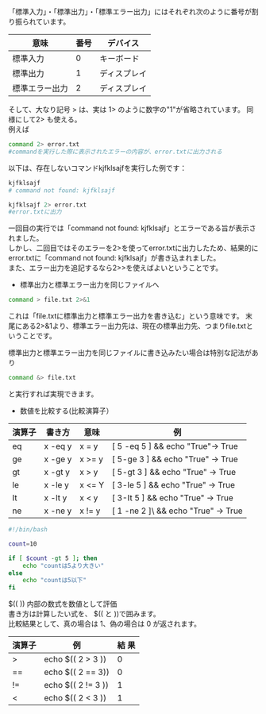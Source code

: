 「標準入力」・「標準出力」・「標準エラー出力」にはそれぞれ次のように番号が割り振られています。

|  意味     |  番号    |  デバイス | 
| -------- | -------- | ------- |
| 標準入力       |  0  | キーボード |
| 標準出力       |  1  | ディスプレイ |
| 標準エラー出力  |  2  | ディスプレイ |

そして、大なり記号 > は、実は 1> のように数字の"1"が省略されています。 同様にして2> も使える。  
例えば  

```bash
command 2> error.txt
#commandを実行した際に表示されたエラーの内容が、error.txtに出力される
```

以下は、存在しないコマンドkjfklsajfを実行した例です：
```bash
kjfklsajf
# command not found: kjfklsajf

kjfklsajf 2> error.txt
#error.txtに出力
```

一回目の実行では「command not found: kjfklsajf」とエラーである旨が表示されました。  
しかし、二回目ではそのエラーを2>を使ってerror.txtに出力したため、結果的にerror.txtに「command not found: kjfklsajf」が書き込まれました。  
また、エラー出力を追記するなら2>>を使えばよいということです。  

- 標準出力と標準エラー出力を同じファイルへ
```bash
command > file.txt 2>&1
```

これは「file.txtに標準出力と標準エラー出力を書き込む」という意味です。
末尾にある2>&1より、標準エラー出力先は、現在の標準出力先、つまりfile.txtということです。

標準出力と標準エラー出力を同じファイルに書き込みたい場合は特別な記法があり
```sh
command &> file.txt
```
と実行すれば実現できます。


- 数値を比較する(比較演算子）

| 演算子 | 書き方 | 意味 | 例  |
|-----|------|-------|------|
| eq  | x -eq y | x = y | \[ 5 -eq 5 \] && echo "True"→ True |
| ge  | x -ge y | x >= y | \[ 5-ge 3 \] && echo "True" → True |
| gt  | x -gt y | x > y | \[ 5-gt 3 \] && echo "True" → True |
| le  | x -le y | x <= Y | \[ 3-le 5 \] && echo "True" → True |
| It  | x -lt y | x < y | \[ 3-It 5 \] && echo "True" → True |
| ne  | x -ne y | x != y | \[ 1 -ne 2 ]\ && echo "True" → True |

```bash
#!/bin/bash

count=10

if [ $count -gt 5 ]; then
    echo "countは5より大きい"
else
    echo "countは5以下"
fi
```


$(( )) 内部の数式を数値として評価  
書き方は計算したい式を、 $(( と ))で囲みます。  
比較結果として、真の場合は 1、偽の場合は 0 が返されます。  

| 演算子 |  例  |  結 果  |
| ------ | ------| -----|
| >   | echo $(( 2 > 3 )) | 0 |
| ==  | echo $(( 2 == 3)) | 0 |
| !=  | echo $(( 2 != 3 )) | 1 |
| <   | echo $(( 2 < 3 ))  | 1 |

